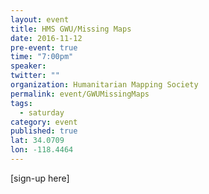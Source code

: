 ```yaml
---
layout: event
title: HMS GWU/Missing Maps
date: 2016-11-12
pre-event: true
time: "7:00pm"
speaker: 
twitter: ""
organization: Humanitarian Mapping Society
permalink: event/GWUMissingMaps
tags: 
  - saturday
category: event
published: true
lat: 34.0709
lon: -118.4464
---
```


[sign-up here]
